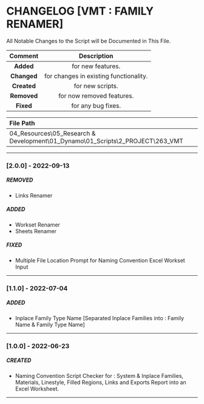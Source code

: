 # CHANGELOG [VMT : FAMILY RENAMER]
All Notable Changes to the Script will be Documented in This File.

| Comment | Description |
| :--: | :--: |
| **Added**  | for new features. |
|**Changed** |for changes in existing functionality. |
|**Created** | for new scripts. |
|**Removed** |for now removed features. |
|**Fixed** |for any bug fixes. |

| File Path | 
| :-- |
|04_Resources\05_Research & Development\01_Dynamo\01_Scripts\2_PROJECT\263_VMT|
------------------------------------------------------------------

### [2.0.0] - 2022-09-13
##### REMOVED
- Links Renamer 

##### ADDED
- Workset Renamer
- Sheets Renamer

##### FIXED
- Multiple File Location Prompt for Naming Convention Excel Workset Input
------------------------------------------------------------------
### [1.1.0] - 2022-07-04
##### ADDED
- Inplace Family Type Name [Separated Inplace Families into : Family Name & Family Type Name]
------------------------------------------------------------------
### [1.0.0] - 2022-06-23
##### CREATED
- Naming Convention Script Checker for : System & Inplace Families, Materials, Linestyle, Filled Regions, Links and Exports Report into an Excel Worksheet.
------------------------------------------------------------------
